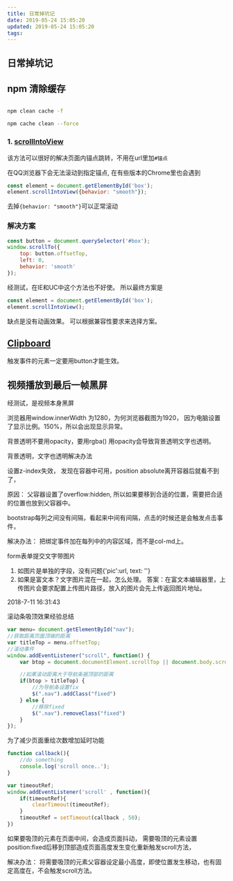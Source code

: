 ```yaml
---
title: 日常掉坑记
date: 2019-05-24 15:05:20
updated: 2019-05-24 15:05:20
tags:
---
```


## 日常掉坑记

## npm 清除缓存

```bash

npm clean cache -f

npm cache clean --force

```

### 1. [scrollIntoView](https://developer.mozilla.org/en-US/docs/Web/API/Element/scrollIntoView)

该方法可以很好的解决页面内锚点跳转，不用在url里加`#锚点`

在QQ浏览器下会无法滚动到指定锚点, 在有些版本的Chrome里也会遇到

```js
const element = document.getElementById('box');
element.scrollIntoView({behavior: "smooth"});
```

去掉`{behavior: "smooth"}`可以正常滚动

### 解决方案

```js
const button = document.querySelector('#box');
window.scrollTo({
    top: button.offsetTop,
    left: 0,
    behavior: 'smooth'
});
```

经测试，在IE和UC中这个方法也不好使。
所以最终方案是

```js
const element = document.getElementById('box');
element.scrollIntoView();
```

缺点是没有动画效果。
可以根据兼容性要求来选择方案。

## [Clipboard](https://github.com/zenorocha/clipboard.js)

  触发事件的元素一定要用button才能生效。

## 视频播放到最后一帧黑屏

经测试，是视频本身黑屏

浏览器用window.innerWidth 为1280，为何浏览器截图为1920，
因为电脑设置了显示比例。150%，所以会出现显示异常。

背景透明不要用opacity，要用rgba()
用opacity会导致背景透明文字也透明。

背景透明，文字也透明解决办法

设置z-index失效， 发现在容器中可用，position absolute离开容器后就看不到了，

原因： 父容器设置了overflow:hidden, 所以如果要移到合适的位置，需要把合适的位置也放到父容器中。

bootstrap每列之间没有间隔，看起来中间有间隔，点击的时候还是会触发点击事件，

解决办法： 把绑定事件加在每列中的内容区域，而不是col-md上。

form表单提交文字带图片

1. 如图片是单独的字段，没有问题{'pic':url, text: ''}
2. 如果是富文本？文字图片混在一起，怎么处理。
 答案：在富文本编辑器里，上传图片会要求配置上传图片路径，放入的图片会先上传返回图片地址。

 2018-7-11 16:31:43

滚动条吸顶效果经验总结

```js
var menu= document.getElementById("nav");
//获取距离页面顶端的距离
var titleTop = menu.offsetTop;
//滚动事件
window.addEventListener("scroll", function() {
    var btop = document.documentElement.scrollTop || document.body.scrollTop;

    //如果滚动距离大于导航条据顶部的距离
    if(btop > titleTop) {
        //为导航条设置fix
        $(".nav").addClass("fixed")
    } else {
        //移除fixed
        $(".nav").removeClass("fixed")
    }
});
```

为了减少页面重绘次数增加延时功能

```js
function callback(){
    //do something
    console.log('scroll once..');
}

var timeoutRef;
window.addEventListener('scroll' , function(){
    if(timeoutRef){
        clearTimeout(timeoutRef);
    }
    timeoutRef = setTimeout(callback , 50);
})
```

如果要吸顶的元素在页面中间，会造成页面抖动，
需要吸顶的元素设置position:fixed后移到顶部造成页面高度发生变化重新触发scroll方法，

解决办法：
 将需要吸顶的元素父容器设定最小高度，即使位置发生移动，也有固定高度在，不会触发scroll方法。
